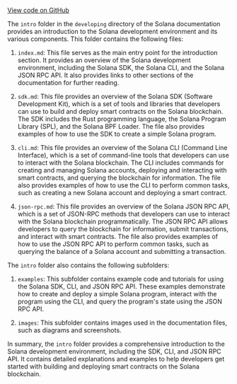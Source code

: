 [View code on GitHub](https://github.com/solana-labs/solana/tree/master/na/docs/src/developing/intro)

The `intro` folder in the `developing` directory of the Solana documentation provides an introduction to the Solana development environment and its various components. This folder contains the following files:

1. `index.md`: This file serves as the main entry point for the introduction section. It provides an overview of the Solana development environment, including the Solana SDK, the Solana CLI, and the Solana JSON RPC API. It also provides links to other sections of the documentation for further reading.

2. `sdk.md`: This file provides an overview of the Solana SDK (Software Development Kit), which is a set of tools and libraries that developers can use to build and deploy smart contracts on the Solana blockchain. The SDK includes the Rust programming language, the Solana Program Library (SPL), and the Solana BPF Loader. The file also provides examples of how to use the SDK to create a simple Solana program.

3. `cli.md`: This file provides an overview of the Solana CLI (Command Line Interface), which is a set of command-line tools that developers can use to interact with the Solana blockchain. The CLI includes commands for creating and managing Solana accounts, deploying and interacting with smart contracts, and querying the blockchain for information. The file also provides examples of how to use the CLI to perform common tasks, such as creating a new Solana account and deploying a smart contract.

4. `json-rpc.md`: This file provides an overview of the Solana JSON RPC API, which is a set of JSON-RPC methods that developers can use to interact with the Solana blockchain programmatically. The JSON RPC API allows developers to query the blockchain for information, submit transactions, and interact with smart contracts. The file also provides examples of how to use the JSON RPC API to perform common tasks, such as querying the balance of a Solana account and submitting a transaction.

The `intro` folder also contains the following subfolders:

1. `examples`: This subfolder contains example code and tutorials for using the Solana SDK, CLI, and JSON RPC API. These examples demonstrate how to create and deploy a simple Solana program, interact with the program using the CLI, and query the program's state using the JSON RPC API.

2. `images`: This subfolder contains images used in the documentation files, such as diagrams and screenshots.

In summary, the `intro` folder provides a comprehensive introduction to the Solana development environment, including the SDK, CLI, and JSON RPC API. It contains detailed explanations and examples to help developers get started with building and deploying smart contracts on the Solana blockchain.

